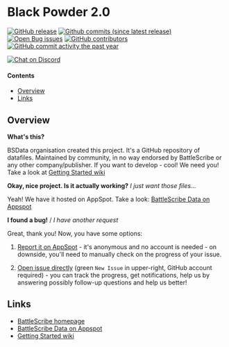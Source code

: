 Black Powder 2.0
==================

[![GitHub release](https://img.shields.io/github/release/BSData/black-powder-2-0.svg?style=flat-square)](https://github.com/BSData/black-powder-2-0/releases/latest)
[![Github commits (since latest release)](https://img.shields.io/github/commits-since/BSData/black-powder-2-0/latest.svg?style=flat-square)](https://github.com/BSData/black-powder-2-0/releases)
[![Open Bug issues](https://img.shields.io/github/issues/BSData/black-powder-2-0/bug.svg?style=flat-square&label=bugs)](https://github.com/BSData/black-powder-2-0/issues?q=is%3Aissue+is%3Aopen+label%3Abug)
[![GitHub contributors](https://img.shields.io/github/contributors/BSData/black-powder-2-0.svg?style=flat-square)](https://github.com/BSData/black-powder-2-0/graphs/contributors)
[![GitHub commit activity the past year](https://img.shields.io/github/commit-activity/y/BSData/black-powder-2-0.svg?style=flat-square)](https://github.com/BSData/black-powder-2-0/pulse/monthly)

[![Chat on Discord](https://img.shields.io/discord/558412685981777922.svg?logo=discord&style=popout-square)](https://discord.gg/KqPVhds)

#### Contents ####

* [Overview][]
* [Links][]

## Overview ##
[Overview]: #overview

__What's this?__

BSData organisation created this project. It's a GitHub repository of datafiles.
Maintained by community, in no way endorsed by BattleScribe or any other company/publisher. If you want
to develop - cool! We need you! Take a look at [Getting Started wiki][]

__Okay, nice project. Is it actually working?__ _I just want those files..._

Yeah! We have it hosted on AppSpot. Take a look: [BattleScribe Data on Appspot][]

__I found a bug!__ / *I have another request*

Great, thank you! Now, you have some options:

1. [Report it on AppSpot][] - it's anonymous and no account is needed - on downside, you'll need to manually check on the progress of your issue.

2. [Open issue directly][] (green `New Issue` in upper-right, GitHub account required) - you can track the progress, get notifications, help us by answering possibly follow-up questions and help us better!

## Links ##
[Links]: #links

* [BattleScribe homepage][]
* [BattleScribe Data on Appspot][]
* [Getting Started wiki][]

[Report it on Appspot]: http://battlescribedata.appspot.com/#/repo/black-powder-2-0
[Open Issue directly]: https://github.com/BSData/black-powder-2-0/issues
[BattleScribe homepage]: http://www.battlescribe.net/
[BattleScribe Data on Appspot]: http://battlescribedata.appspot.com/#/repos
[Getting Started wiki]: https://github.com/BSData/catalogue-development/wiki/Getting-Started#contributing
